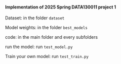 #### Implementation of 2025 Spring DATA130011 project 1

Dataset: in the folder `dataset`

Model weights: in the folder `best_models`

code: in the main folder and every subfolders

run the model: run `test_model.py`

Train your own model: run `test_train.py`



